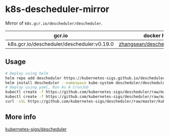 # k8s-descheduler-mirror

Mirror of `k8s.gcr.io/descheduler/descheduler`.

gcr.io | docker hub
---|---
k8s.gcr.io/descheduler/descheduler:v0.19.0 | [zhangsean/descheduler:v0.19.0](https://hub.docker.com/r/zhangsean/descheduler/)

## Usage

```sh
# Deploy using helm
helm repo add descheduler https://kubernetes-sigs.github.io/descheduler/
helm install descheduler --namespace kube-system descheduler/descheduler-helm-chart --image.repository zhangsean/descheduler
# Deploy using yaml, Run As A CronJob
kubectl create -f https://github.com/kubernetes-sigs/descheduler/raw/master/kubernetes/base/rbac.yaml
kubectl create -f https://github.com/kubernetes-sigs/descheduler/raw/master/kubernetes/base/configmap.yaml
curl -sSL https://github.com/kubernetes-sigs/descheduler/raw/master/kubernetes/cronjob/cronjob.yaml | sed 's|k8s.gcr.io/descheduler|zhangsean|g' | kubectl create -f -
```

## More info

[kubernetes-sigs/descheduler](https://github.com/kubernetes-sigs/descheduler)
